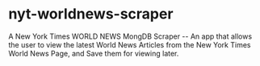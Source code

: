 # nyt-worldnews-scraper

A New York Times WORLD NEWS MongDB Scraper 
-- An app that allows the user to view the latest World News Articles from the New York Times World News Page, and Save them for viewing later. 
